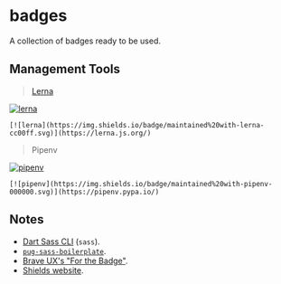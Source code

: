 # badges

A collection of badges ready to be used.

## Management Tools

> [Lerna](https://github.com/lerna/lerna#readme-badge)

[![lerna](https://img.shields.io/badge/maintained%20with-lerna-cc00ff.svg)](https://lerna.js.org/)

```text
[![lerna](https://img.shields.io/badge/maintained%20with-lerna-cc00ff.svg)](https://lerna.js.org/)
```

> Pipenv

[![pipenv](https://img.shields.io/badge/maintained%20with-pipenv-000000.svg)](https://pipenv.pypa.io/)

```text
[![pipenv](https://img.shields.io/badge/maintained%20with-pipenv-000000.svg)](https://pipenv.pypa.io/)
```

## Notes

- [Dart Sass CLI](https://sass-lang.com/documentation/cli/dart-sass) (`sass`).
- [`pug-sass-boilerplate`](https://github.com/juiceboxes/pug-sass-boilerplate).
- [Brave UX's "For the Badge"](https://forthebadge.com/).
- [Shields website](https://shields.io/).
